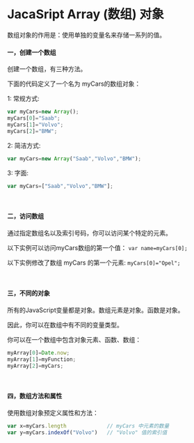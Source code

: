 # JacaSript Array (数组) 对象
数组对象的作用是：使用单独的变量名来存储一系列的值。


#### **一，创建一个数组**

创建一个数组，有三种方法。

下面的代码定义了一个名为 myCars的数组对象：

1: 常规方式:
```js
var myCars=new Array(); 
myCars[0]="Saab";       
myCars[1]="Volvo";
myCars[2]="BMW";
```
2: 简洁方式:
```js
var myCars=new Array("Saab","Volvo","BMW");
```
3: 字面:
```js
var myCars=["Saab","Volvo","BMW"];
```
<br>

#### **二，访问数组**
通过指定数组名以及索引号码，你可以访问某个特定的元素。

以下实例可以访问myCars数组的第一个值：
`var name=myCars[0];`

以下实例修改了数组 myCars 的第一个元素:
`myCars[0]="Opel";`

<br>

#### **三，不同的对象**
所有的JavaScript变量都是对象。数组元素是对象。函数是对象。

因此，你可以在数组中有不同的变量类型。

你可以在一个数组中包含对象元素、函数、数组：
```js
myArray[0]=Date.now;
myArray[1]=myFunction;
myArray[2]=myCars;
```

<br>

#### **四，数组方法和属性**
使用数组对象预定义属性和方法：
```js
var x=myCars.length             // myCars 中元素的数量
var y=myCars.indexOf("Volvo")   // "Volvo" 值的索引值
```